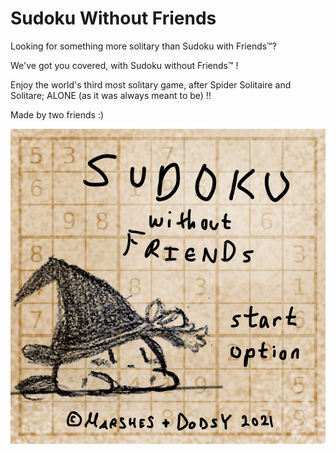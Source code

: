 # Sudoku Without Friends

Looking for something more solitary than Sudoku with Friends™? 

We've got you covered, with Sudoku without Friends™ !

Enjoy the world's third most solitary game, after Spider Solitaire and Solitare; ALONE (as it was always meant to be) !!

Made by two friends :) 

![titlescreen](assets/titleScreen.png)
